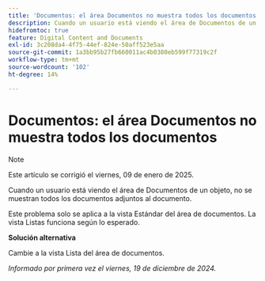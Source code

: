 ```yaml
---
title: 'Documentos: el área Documentos no muestra todos los documentos'
description: Cuando un usuario está viendo el área de Documentos de un objeto, no se muestran todos los documentos adjuntos al documento. Hay una solución disponible.
hidefromtoc: true
feature: Digital Content and Documents
exl-id: 3c208da4-4f75-44ef-824e-50aff523e5aa
source-git-commit: 1a3bb95b27fb660011ac4b0380eb599f77319c2f
workflow-type: tm+mt
source-wordcount: '102'
ht-degree: 14%

---
```


# Documentos: el área Documentos no muestra todos los documentos

>[!NOTE]
>
>Este artículo se corrigió el viernes, 09 de enero de 2025.

Cuando un usuario está viendo el área de Documentos de un objeto, no se muestran todos los documentos adjuntos al documento.

Este problema solo se aplica a la vista Estándar del área de documentos. La vista Listas funciona según lo esperado.

**Solución alternativa**

Cambie a la vista Lista del área de documentos.

_Informado por primera vez el viernes, 19 de diciembre de 2024._
